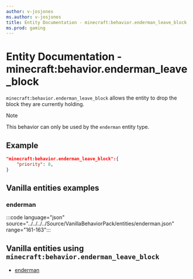 ```yaml
---
author: v-josjones
ms.author: v-josjones
title: Entity Documentation - minecraft:behavior.enderman_leave_block
ms.prod: gaming
---
```


# Entity Documentation - minecraft:behavior.enderman_leave_block

`minecraft:behavior.enderman_leave_block` allows the entity to drop the block they are currently holding.

> [!NOTE]
> This behavior can only be used by the `enderman` entity type.

## Example

```json
"minecraft:behavior.enderman_leave_block":{
    "priority": 8,
}
```

## Vanilla entities examples

### enderman

:::code language="json" source="../../../../Source/VanillaBehaviorPack/entities/enderman.json" range="161-163":::

## Vanilla entities using `minecraft:behavior.enderman_leave_block`

- [enderman](../../../../Source/VanillaBehaviorPack_Snippets/entities/enderman.md)
